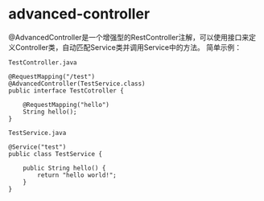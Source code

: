 # advanced-controller
@AdvancedController是一个增强型的RestController注解，可以使用接口来定义Controller类，自动匹配Service类并调用Service中的方法。
简单示例：

`TestController.java`
```
@RequestMapping("/test")
@AdvancedController(TestService.class)
public interface TestCotroller {

	@RequestMapping("hello")
	String hello();
}
```

`TestService.java`
```
@Service("test")
public class TestService {

	public String hello() {
		return "hello world!";
	}
}
```
